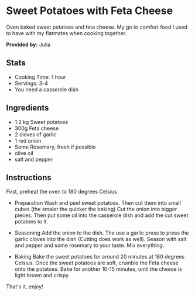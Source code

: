 # Sweet Potatoes with Feta Cheese

Oven baked sweet potatoes and feta cheese. 
My go to comfort food I used to have with my flatmates when cooking together.


**Provided by:** Julia

## Stats
- Cooking Time: 1 hour
- Servings: 3-4
- You need a casserole dish

## Ingredients
- 1.2 kg Sweet potatoes 
- 300g Feta cheese
- 2 cloves of garlic
- 1 red onion
- Some Rosemary, fresh if possible
- olive oil 
- salt and pepper 

## Instructions
First, preheat the oven to 180 degrees Celsius

- Preparation 
Wash and peel sweet potatoes. Then cut them into small cubes (the smaler the quicker the baking)
Cut the onion into bigger pieces.
Then put some oil into the casserole dish and add the cut sweet potatoes to it. 

- Seasoning
Add the onion to the dish. The use a garlic press to press the garlic cloves into the dish (Cutting does work as well). Season with salt and pepper and some rosemary to your taste.
Mix everything.

- Baking
Bake the sweet potatoes for around 20 minutes at 180 degrees Celsius. Once the sweet potatoes are soft, crumble the Feta cheese onto the potatoes. 
Bake for another 10-15 minutes, until the cheese is light brown and crispy.

That's it, enjoy!